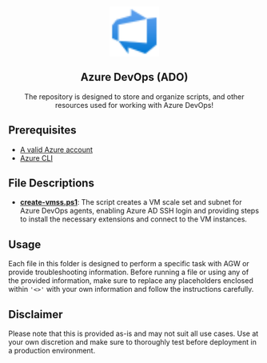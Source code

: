 <p align="center">
 <img width="100px" src="images/azure-devops.svg" align="center" alt="Azure Application Gateway" />
 <h2 align="center">Azure DevOps (ADO)</h2>
 <p align="center">The repository is designed to store and organize scripts, and other resources used for working with Azure DevOps!</p>
</p>

## Prerequisites

- [A valid Azure account][azure-account]
- [Azure CLI][azure-cli]

## File Descriptions

- **[create-vmss.ps1]**: The script creates a VM scale set and subnet for Azure DevOps agents, enabling Azure AD SSH login and providing steps to install the necessary extensions and connect to the VM instances.

## Usage
Each file in this folder is designed to perform a specific task with AGW or provide troubleshooting information. Before running a file or using any of the provided information, make sure to replace any placeholders enclosed within ```'<>'``` with your own information and follow the instructions carefully.

## Disclaimer
Please note that this is provided as-is and may not suit all use cases. Use at your own discretion and make sure to thoroughly test before deployment in a production environment.

[azure-account]: https://azure.microsoft.com/en-us/free
[azure-cli]: https://docs.microsoft.com/en-us/cli/azure
[create-vmss.ps1]:scripts/create-vmss/create-vmss.ps1

